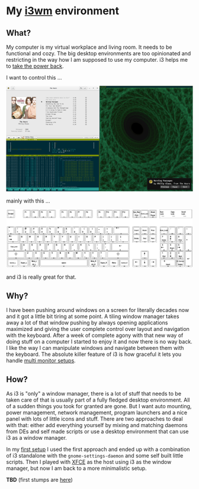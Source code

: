 # My [i3wm](https://i3wm.org/) environment

## What?

My computer is my virtual workplace and living room. It needs to be functional and cozy. The big desktop environments are too opinionated and restricting in the way how I am supposed to use my computer. i3 helps me to [take the power back](https://www.tape.tv/rage-against-the-machine/videos/take-the-power-back-live).

I want to control this ... 

![i3-screen](docs/img/i3-screen.png)

mainly with this ...

![generic 104](docs/img/pc104-keycodes.png)

and i3 is really great for that.

## Why?

I have been pushing around windows on a screen for literally decades now and it got a little bit tiring at some point. A tiling window manager takes away a lot of that window pushing by always opening applications maximized and giving the user complete control over layout and navigation with the keyboard. After a week of complete agony with that new way of doing stuff on a computer I started to enjoy it and now there is no way back. I like the way I can manipulate windows and navigate between them with the keyboard. The absolute killer feature of i3 is how graceful it lets you handle [multi monitor setups](http://i3wm.org/docs/userguide.html#multi_monitor). 

## How?

As i3 is "only" a window manager, there is a lot of stuff that needs to be taken care of that is usually part of a fully fledged desktop environment. All of a sudden things you took for granted are gone. But I want auto mounting, power management, network management, program launchers and a nice panel with lots of little icons and stuff. There are two approaches to deal with that: either add everything yourself by mixing and matching daemons from DEs and self made scripts or use a desktop environment that can use i3 as a window manager. 

In my [first setup](https://github.com/obestwalter/i3config/tree/stable-gnome-setup) I used the first approach and ended up with a combination of i3 standalone with the `gnome-settings-daemon` and some self built little scripts. Then I played with [XFCE](http://www.xfce.org) as the host using i3 as the window manager, but now I am back to a more minimalistic setup.

**TBD** (first stumps are [here](http://oliver.bestwalter.de/i3config/))
